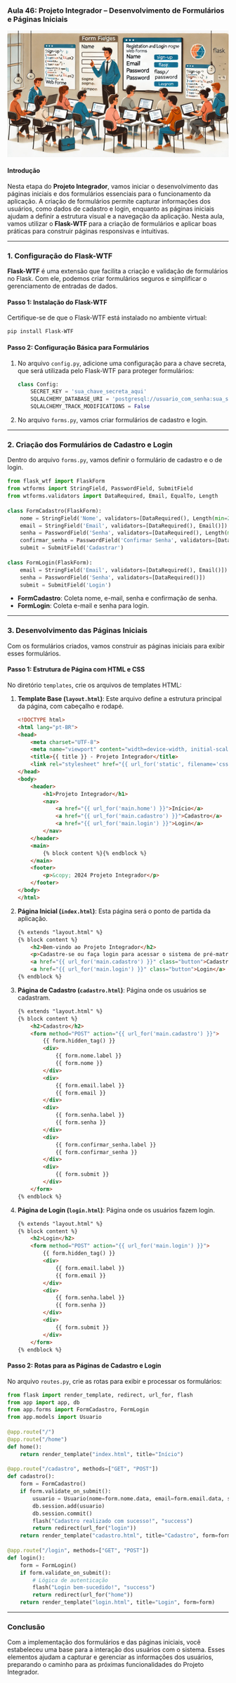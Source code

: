 ### Aula 46: Projeto Integrador – Desenvolvimento de Formulários e Páginas Iniciais
![](./assets/46.jpeg)
#### Introdução

Nesta etapa do **Projeto Integrador**, vamos iniciar o desenvolvimento das páginas iniciais e dos formulários essenciais para o funcionamento da aplicação. A criação de formulários permite capturar informações dos usuários, como dados de cadastro e login, enquanto as páginas iniciais ajudam a definir a estrutura visual e a navegação da aplicação. Nesta aula, vamos utilizar o **Flask-WTF** para a criação de formulários e aplicar boas práticas para construir páginas responsivas e intuitivas.

---

### 1. Configuração do Flask-WTF

**Flask-WTF** é uma extensão que facilita a criação e validação de formulários no Flask. Com ele, podemos criar formulários seguros e simplificar o gerenciamento de entradas de dados.

#### Passo 1: Instalação do Flask-WTF

Certifique-se de que o Flask-WTF está instalado no ambiente virtual:

```bash
pip install Flask-WTF
```

#### Passo 2: Configuração Básica para Formulários

1. No arquivo `config.py`, adicione uma configuração para a chave secreta, que será utilizada pelo Flask-WTF para proteger formulários:

   ```python
   class Config:
       SECRET_KEY = 'sua_chave_secreta_aqui'
       SQLALCHEMY_DATABASE_URI = 'postgresql://usuario_com_senha:sua_senha@localhost/projeto_integrador'
       SQLALCHEMY_TRACK_MODIFICATIONS = False
   ```

2. No arquivo `forms.py`, vamos criar formulários de cadastro e login.

---

### 2. Criação dos Formulários de Cadastro e Login

Dentro do arquivo `forms.py`, vamos definir o formulário de cadastro e o de login.

```python
from flask_wtf import FlaskForm
from wtforms import StringField, PasswordField, SubmitField
from wtforms.validators import DataRequired, Email, EqualTo, Length

class FormCadastro(FlaskForm):
    nome = StringField('Nome', validators=[DataRequired(), Length(min=2, max=100)])
    email = StringField('Email', validators=[DataRequired(), Email()])
    senha = PasswordField('Senha', validators=[DataRequired(), Length(min=6)])
    confirmar_senha = PasswordField('Confirmar Senha', validators=[DataRequired(), EqualTo('senha')])
    submit = SubmitField('Cadastrar')

class FormLogin(FlaskForm):
    email = StringField('Email', validators=[DataRequired(), Email()])
    senha = PasswordField('Senha', validators=[DataRequired()])
    submit = SubmitField('Login')
```

- **FormCadastro**: Coleta nome, e-mail, senha e confirmação de senha.
- **FormLogin**: Coleta e-mail e senha para login.

---

### 3. Desenvolvimento das Páginas Iniciais

Com os formulários criados, vamos construir as páginas iniciais para exibir esses formulários. 

#### Passo 1: Estrutura de Página com HTML e CSS

No diretório `templates`, crie os arquivos de templates HTML:

1. **Template Base (`layout.html`)**: Este arquivo define a estrutura principal da página, com cabeçalho e rodapé.

   ```html
   <!DOCTYPE html>
   <html lang="pt-BR">
   <head>
       <meta charset="UTF-8">
       <meta name="viewport" content="width=device-width, initial-scale=1.0">
       <title>{{ title }} - Projeto Integrador</title>
       <link rel="stylesheet" href="{{ url_for('static', filename='css/style.css') }}">
   </head>
   <body>
       <header>
           <h1>Projeto Integrador</h1>
           <nav>
               <a href="{{ url_for('main.home') }}">Início</a>
               <a href="{{ url_for('main.cadastro') }}">Cadastro</a>
               <a href="{{ url_for('main.login') }}">Login</a>
           </nav>
       </header>
       <main>
           {% block content %}{% endblock %}
       </main>
       <footer>
           <p>&copy; 2024 Projeto Integrador</p>
       </footer>
   </body>
   </html>
   ```

2. **Página Inicial (`index.html`)**: Esta página será o ponto de partida da aplicação.

   ```html
   {% extends "layout.html" %}
   {% block content %}
       <h2>Bem-vindo ao Projeto Integrador</h2>
       <p>Cadastre-se ou faça login para acessar o sistema de pré-matrículas.</p>
       <a href="{{ url_for('main.cadastro') }}" class="button">Cadastrar-se</a>
       <a href="{{ url_for('main.login') }}" class="button">Login</a>
   {% endblock %}
   ```

3. **Página de Cadastro (`cadastro.html`)**: Página onde os usuários se cadastram.

   ```html
   {% extends "layout.html" %}
   {% block content %}
       <h2>Cadastro</h2>
       <form method="POST" action="{{ url_for('main.cadastro') }}">
           {{ form.hidden_tag() }}
           <div>
               {{ form.nome.label }}
               {{ form.nome }}
           </div>
           <div>
               {{ form.email.label }}
               {{ form.email }}
           </div>
           <div>
               {{ form.senha.label }}
               {{ form.senha }}
           </div>
           <div>
               {{ form.confirmar_senha.label }}
               {{ form.confirmar_senha }}
           </div>
           <div>
               {{ form.submit }}
           </div>
       </form>
   {% endblock %}
   ```

4. **Página de Login (`login.html`)**: Página onde os usuários fazem login.

   ```html
   {% extends "layout.html" %}
   {% block content %}
       <h2>Login</h2>
       <form method="POST" action="{{ url_for('main.login') }}">
           {{ form.hidden_tag() }}
           <div>
               {{ form.email.label }}
               {{ form.email }}
           </div>
           <div>
               {{ form.senha.label }}
               {{ form.senha }}
           </div>
           <div>
               {{ form.submit }}
           </div>
       </form>
   {% endblock %}
   ```

#### Passo 2: Rotas para as Páginas de Cadastro e Login

No arquivo `routes.py`, crie as rotas para exibir e processar os formulários:

```python
from flask import render_template, redirect, url_for, flash
from app import app, db
from app.forms import FormCadastro, FormLogin
from app.models import Usuario

@app.route("/")
@app.route("/home")
def home():
    return render_template("index.html", title="Início")

@app.route("/cadastro", methods=["GET", "POST"])
def cadastro():
    form = FormCadastro()
    if form.validate_on_submit():
        usuario = Usuario(nome=form.nome.data, email=form.email.data, senha=form.senha.data)
        db.session.add(usuario)
        db.session.commit()
        flash("Cadastro realizado com sucesso!", "success")
        return redirect(url_for("login"))
    return render_template("cadastro.html", title="Cadastro", form=form)

@app.route("/login", methods=["GET", "POST"])
def login():
    form = FormLogin()
    if form.validate_on_submit():
        # Lógica de autenticação
        flash("Login bem-sucedido!", "success")
        return redirect(url_for("home"))
    return render_template("login.html", title="Login", form=form)
```

---

### Conclusão

Com a implementação dos formulários e das páginas iniciais, você estabeleceu uma base para a interação dos usuários com o sistema. Esses elementos ajudam a capturar e gerenciar as informações dos usuários, preparando o caminho para as próximas funcionalidades do Projeto Integrador.